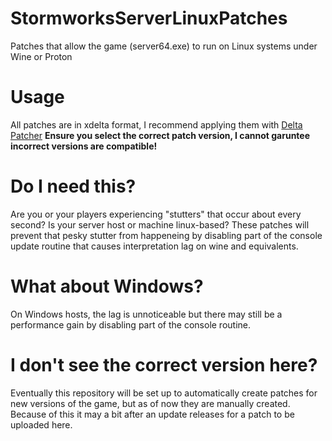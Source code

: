 # StormworksServerLinuxPatches
Patches that allow the game (server64.exe) to run on Linux systems under Wine or Proton

# Usage
All patches are in xdelta format, I recommend applying them with [Delta Patcher](https://github.com/marco-calautti/DeltaPatcher) **Ensure you select the correct patch version, I cannot garuntee incorrect versions are compatible!**

# Do I need this?
Are you or your players experiencing "stutters" that occur about every second? Is your server host or machine linux-based? These patches will prevent that pesky stutter from happeneing by disabling part of the console update routine that causes interpretation lag on wine and equivalents.

# What about Windows?
On Windows hosts, the lag is unnoticeable but there may still be a performance gain by disabling part of the console routine.


# I don't see the correct version here?
Eventually this repository will be set up to automatically create patches for new versions of the game, but as of now they are manually created. Because of this it may a bit after an update releases for a patch to be uploaded here.



